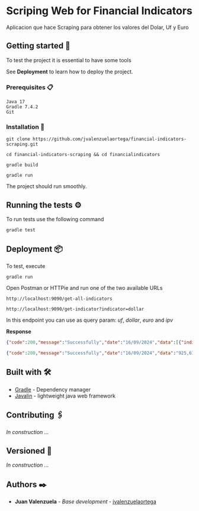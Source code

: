 # Scriping Web for Financial Indicators

Aplicacion que hace Scraping para obtener los valores del Dolar, Uf y Euro

## Getting started 🚀

To test the project it is essential to have some tools

See **Deployment** to learn how to deploy the project.


### Prerequisites 📋

```
Java 17
Gradle 7.4.2
Git
```

### Installation 🔧

```
git clone https://github.com/jvalenzuelaortega/financial-indicators-scraping.git
```

```
cd financial-indicators-scraping && cd financialindicators
```

```
gradle build
```

```
gradle run
```

The project should run smoothly.

## Running the tests ⚙️

To run tests use the following command

```
gradle test
```

## Deployment 📦

To test, execute 

```
gradle run
```

Open Postman or HTTPie and run one of the two available URLs

```
http://localhost:9090/get-all-indicators
```

```
http://localhost:9090/get-indicator?indicator=dollar
```
In this endpoint you can use as query param: *uf*, *dollar*, *euro* and *ipv*

**Response**

```json
{"code":200,"message":"Successfully","date":"16/09/2024","data":[{"indicatorName":"uf","value":"37.857,46","localDate":"16/09/2024"},{"indicatorName":"ivp","value":"39.265,44","localDate":"16/09/2024"},{"indicatorName":"dollar","value":"925,61","localDate":"16/09/2024"},{"indicatorName":"euro","value":"1.025,72","localDate":"16/09/2024"}]}

```

```json
{"code":200,"message":"Successfully","date":"16/09/2024","data":"925,61"}
```

## Built with 🛠️


* [Gradle](https://gradle.org/) - Dependency manager
* [Javalin](https://javalin.io/) - lightweight java web framework

## Contributing 🖇️

_In construction ..._

## Versioned 📌

_In construction ..._

## Authors ✒️

* **Juan Valenzuela** - *Base development* - [jvalenzuelaortega](https://github.com/jvalenzuelaortega)